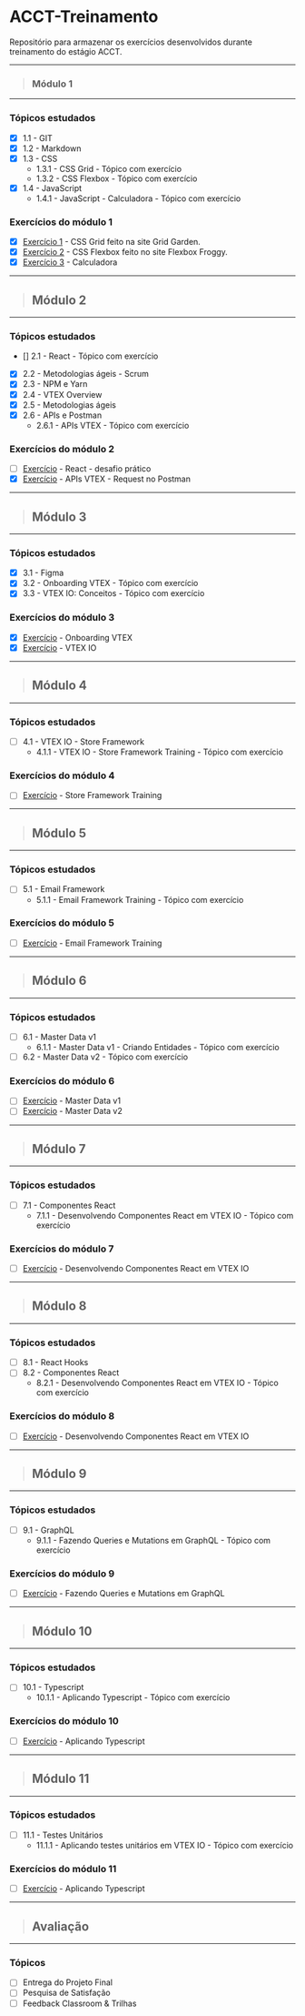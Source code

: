 # ACCT-Treinamento

 Repositório para armazenar os exercícios desenvolvidos durante treinamento do estágio  ACCT.

---
> ### **Módulo 1**
---
 ### Tópicos estudados
- [x] 1.1 - GIT
- [x] 1.2 - Markdown
- [x] 1.3 - CSS
  * 1.3.1 - CSS Grid - Tópico com exercício 
  * 1.3.2 - CSS Flexbox - Tópico com exercício 
- [x] 1.4 - JavaScript
  * 1.4.1 - JavaScript - Calculadora - Tópico com exercício 

### Exercícios do módulo 1
- [x] [Exercício 1](https://github.com/galemagalhaes/ACCT-Treinamento/tree/main/estagioMod1/grid) - CSS Grid feito na site Grid Garden.
- [x] [Exercício 2](https://github.com/galemagalhaes/ACCT-Treinamento/tree/main/estagioMod1/flexbox) - CSS Flexbox feito no site Flexbox Froggy.
- [x] [Exercício 3](https://github.com/galemagalhaes/ACCT-Treinamento/tree/main/estagioMod1/calculadora2) - Calculadora

---
> ## **Módulo 2**
---
### Tópicos estudados

- [] 2.1 - React - Tópico com exercício
- [x] 2.2 - Metodologias ágeis - Scrum
- [x] 2.3 - NPM e Yarn
- [x] 2.4 - VTEX Overview
- [x] 2.5 - Metodologias ágeis
- [x] 2.6 - APIs e Postman
  * 2.6.1 - APIs VTEX - Tópico com exercício 

### Exercícios do módulo 2
- [ ] [Exercício]() - React - desafio prático
- [x] [Exercício](https://github.com/galemagalhaes/ACCT-Treinamento/tree/main/estagioMod2/APIs-VTEX) - APIs VTEX - Request no Postman

---
> ## **Módulo 3**
---
### Tópicos estudados

- [x] 3.1 - Figma
- [x] 3.2 - Onboarding VTEX - Tópico com exercício 
- [x] 3.3 - VTEX IO: Conceitos - Tópico com exercício 

### Exercícios do módulo 3
- [x] [Exercício]() - Onboarding VTEX
- [x] [Exercício]() - VTEX IO

---
> ## **Módulo 4**
---
### Tópicos estudados

- [ ] 4.1 - VTEX IO - Store Framework
  * 4.1.1 - VTEX IO - Store Framework Training - Tópico com exercício

### Exercícios do módulo 4
- [ ] [Exercício]() - Store Framework Training

---
> ## **Módulo 5**
---
### Tópicos estudados

- [ ] 5.1 - Email Framework
  * 5.1.1 - Email Framework Training - Tópico com exercício

### Exercícios do módulo 5
- [ ] [Exercício]() - Email Framework Training

---
> ## **Módulo 6**
---
### Tópicos estudados

- [ ] 6.1 - Master Data v1
  * 6.1.1 - Master Data v1 - Criando Entidades - Tópico com exercício
- [ ] 6.2 - Master Data v2 - Tópico com exercício

### Exercícios do módulo 6
- [ ] [Exercício]() - Master Data v1
- [ ] [Exercício]() - Master Data v2
  
---
> ## **Módulo 7**
---
### Tópicos estudados

- [ ] 7.1 - Componentes React
  * 7.1.1 - Desenvolvendo Componentes React em VTEX IO - Tópico com exercício

### Exercícios do módulo 7
- [ ] [Exercício]() - Desenvolvendo Componentes React em VTEX IO 

---
> ## **Módulo 8**
---

### Tópicos estudados

- [ ] 8.1 - React Hooks
- [ ] 8.2 - Componentes React
  * 8.2.1 - Desenvolvendo Componentes React em VTEX IO - Tópico com exercício

### Exercícios do módulo 8
- [ ] [Exercício]() - Desenvolvendo Componentes React em VTEX IO 

---
> ## **Módulo 9**
---
### Tópicos estudados

- [ ] 9.1 - GraphQL
  * 9.1.1 - Fazendo Queries e Mutations em GraphQL - Tópico com exercício

### Exercícios do módulo 9
- [ ] [Exercício]() - Fazendo Queries e Mutations em GraphQL

---
> ## **Módulo 10**
---
### Tópicos estudados

- [ ] 10.1 - Typescript
  * 10.1.1 - Aplicando Typescript - Tópico com exercício

### Exercícios do módulo 10
- [ ] [Exercício]() - Aplicando Typescript

---
> ## **Módulo 11**
---
### Tópicos estudados

- [ ] 11.1 - Testes Unitários
  * 11.1.1 - Aplicando testes unitários em VTEX IO - Tópico com exercício

### Exercícios do módulo 11
- [ ] [Exercício]() - Aplicando Typescript

---
> ## **Avaliação**
---
### Tópicos 

- [ ] Entrega do Projeto Final
- [ ] Pesquisa de Satisfação
- [ ] Feedback Classroom & Trilhas
